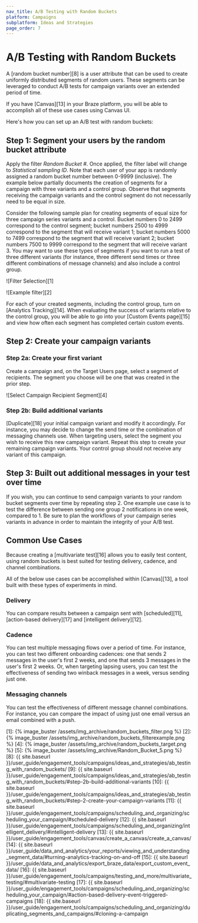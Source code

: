 ```yaml
---
nav_title: A/B Testing with Random Buckets
platform: Campaigns
subplatform: Ideas and Strategies
page_order: 7
---
```

# A/B Testing with Random Buckets

A [random bucket number][8] is a user attribute that can be used to create uniformly distributed segments of random users. These segments can be leveraged to conduct A/B tests for campaign variants over an extended period of time.

If you have [Canvas][13] in your Braze platform, you will be able to accomplish all of these use cases using Canvas UI.

Here's how you can set up an A/B test with random buckets:

## Step 1: Segment your users by the random bucket attribute

Apply the filter *Random Bucket #*. Once applied, the filter label will change to *Statistical sampling ID*. Note that each user of your app is randomly assigned a random bucket number between 0-9999 (inclusive). The example below partially documents the creation of segments for a campaign with three variants and a control group. Observe that segments receiving the campaign variants and the control segment do not necessarily need to be equal in size.

Consider the following sample plan for creating segments of equal size for three campaign series variants and a control. Bucket numbers 0 to 2499 correspond to the control segment; bucket numbers 2500 to 4999 correspond to the segment that will receive variant 1; bucket numbers 5000 to 7499 correspond to the segment that will receive variant 2; bucket numbers 7500 to 9999 correspond to the segment that will receive variant 3. You may want to use these types of segments if you want to run a test of three different variants (for instance, three different send times or three different combinations of message channels) and also include a control group.

![Filter Selection][1]

![Example filter][2]

For each of your created segments, including the control group, turn on [Analytics Tracking][14]. When evaluating the success of variants relative to the control group, you will be able to go into your [Custom Events page][15] and view how often each segment has completed certain custom events.

## Step 2: Create your campaign variants

### Step 2a: Create your first variant

Create a campaign and, on the Target Users page, select a segment of recipients. The segment you choose will be one that was created in the prior step.

![Select Campaign Recipient Segment][4]

### Step 2b: Build additional variants

[Duplicate][18] your initial campaign variant and modify it accordingly. For instance, you may decide to change the send time or the combination of messaging channels use. When targeting users, select the segment you wish to receive this new campaign variant. Repeat this step to create your remaining campaign variants. Your control group should not receive any variant of this campaign.



## Step 3: Built out additional messages in your test over time

If you wish, you can continue to send campaign variants to your random bucket segments over time by repeating step 2. One example use case is to test the difference between sending one group 2 notifications in one week, compared to 1. Be sure to plan the workflows of your campaign series variants in advance in order to maintain the integrity of your A/B test.



## Common Use Cases

Because creating a [multivariate test][16] allows you to easily test content, using random buckets is best suited for testing delivery, cadence, and channel combinations.

All of the below use cases can be accomplished within [Canvas][13], a tool built with these types of experiments in mind.


### Delivery

You can compare results between a campaign sent with [scheduled][11], [action-based delivery][17] and [intelligent delivery][12].


### Cadence

You can test multiple messaging flows over a period of time. For instance, you can test two different onboarding cadences: one that sends 2 messages in the user's first 2 weeks, and one that sends 3 messages in the user's first 2 weeks. Or, when targeting lapsing users, you can test the effectiveness of sending two winback messages in a week, versus sending just one.


### Messaging channels

You can test the effectiveness of different message channel combinations. For instance, you can compare the impact of using just one email versus an email combined with a push.



[1]: {% image_buster /assets/img_archive/random_buckets_filter.png %}
[2]: {% image_buster /assets/img_archive/random_buckets_filterexample.png %}
[4]: {% image_buster /assets/img_archive/random_buckets_target.png %}
[5]: {% image_buster /assets/img_archive/Random_Bucket_5.png %}
[8]: {{ site.baseurl }}/user_guide/engagement_tools/campaigns/ideas_and_strategies/ab_testing_with_random_buckets/
[9]: {{ site.baseurl }}/user_guide/engagement_tools/campaigns/ideas_and_strategies/ab_testing_with_random_buckets/#step-2b-build-additional-variants
[10]: {{ site.baseurl }}/user_guide/engagement_tools/campaigns/ideas_and_strategies/ab_testing_with_random_buckets/#step-2-create-your-campaign-variants
[11]: {{ site.baseurl }}/user_guide/engagement_tools/campaigns/scheduling_and_organizing/scheduling_your_campaign/#scheduled-delivery
[12]: {{ site.baseurl }}/user_guide/engagement_tools/campaigns/scheduling_and_organizing/intelligent_delivery/#intelligent-delivery
[13]: {{ site.baseurl }}/user_guide/engagement_tools/canvas/create_a_canvas/create_a_canvas/
[14]: {{ site.baseurl }}/user_guide/data_and_analytics/your_reports/viewing_and_understanding_segment_data/#turning-analytics-tracking-on-and-off
[15]: {{ site.baseurl }}/user_guide/data_and_analytics/export_braze_data/export_custom_event_data/
[16]: {{ site.baseurl }}/user_guide/engagement_tools/campaigns/testing_and_more/multivariate_testing/#multivariate-testing
[17]: {{ site.baseurl }}/user_guide/engagement_tools/campaigns/scheduling_and_organizing/scheduling_your_campaign/#action-based-delivery-event-triggered-campaigns
[18]: {{ site.baseurl }}/user_guide/engagement_tools/campaigns/scheduling_and_organizing/duplicating_segments_and_campaigns/#cloning-a-campaign
